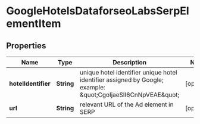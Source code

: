 

# GoogleHotelsDataforseoLabsSerpElementItem


## Properties

| Name | Type | Description | Notes |
|------------ | ------------- | ------------- | -------------|
|**hotelIdentifier** | **String** | unique hotel identifier unique hotel identifier assigned by Google; example: \&quot;CgoIjaeSlI6CnNpVEAE\&quot; |  [optional] |
|**url** | **String** | relevant URL of the Ad element in SERP |  [optional] |



